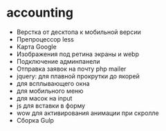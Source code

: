 # accounting
- Верстка от десктопа к мобильной версии
- Препроцессор less
- Карта Google
- Изображения под ретина экраны и webp
- Подключение админпанели
- Отправка заявок на почту php mailer
- jquery: для плавной прокрутки до якорей
- для всплывающего окна
- для мобильного меню
- для масок на input 
- js для вставки в форму
- wow для активирования анимации при скролле
- Сборка Gulp
